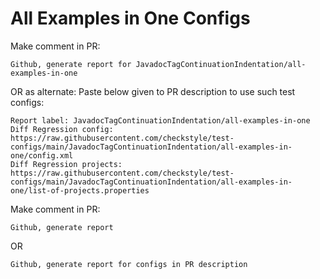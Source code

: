 # All Examples in One Configs
Make comment in PR:
```
Github, generate report for JavadocTagContinuationIndentation/all-examples-in-one
```
OR as alternate:
Paste below given to PR description to use such test configs:
```
Report label: JavadocTagContinuationIndentation/all-examples-in-one
Diff Regression config: https://raw.githubusercontent.com/checkstyle/test-configs/main/JavadocTagContinuationIndentation/all-examples-in-one/config.xml
Diff Regression projects: https://raw.githubusercontent.com/checkstyle/test-configs/main/JavadocTagContinuationIndentation/all-examples-in-one/list-of-projects.properties
```
Make comment in PR:
```
Github, generate report
```
OR
```
Github, generate report for configs in PR description
```
